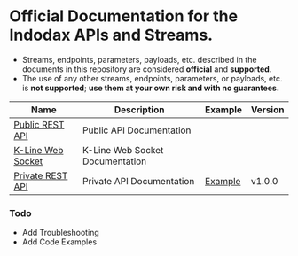 # Official Documentation for the Indodax APIs and Streams.

* Streams, endpoints, parameters, payloads, etc. described in the documents in this repository are considered **official** and **supported**.
* The use of any other streams, endpoints, parameters, or payloads, etc. is **not supported**; **use them at your own risk and with no guarantees.**


Name | Description | Example | Version
------------ | ------------ | ------------ | ------------
[Public REST API](./Public-RestAPI.md) | Public API Documentation | |
[K-Line Web Socket](./kline-websocket.md) | K-Line Web Socket Documentation | |
[Private REST API](./Private-RestAPI.md) | Private API Documentation | [Example](./example/Private-RestAPI-example.md) | v1.0.0 


### Todo
 - Add Troubleshooting 
 - Add Code Examples